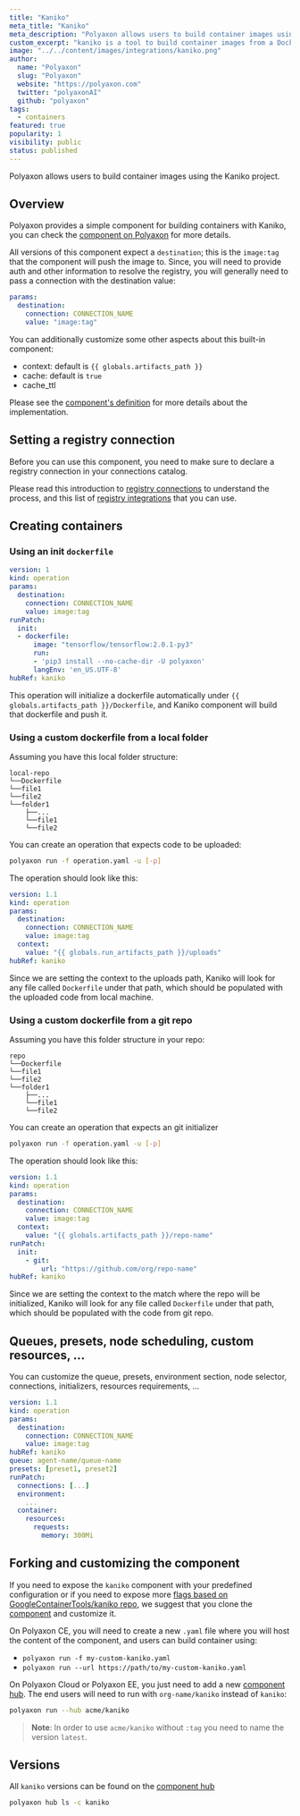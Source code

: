 ```yaml
---
title: "Kaniko"
meta_title: "Kaniko"
meta_description: "Polyaxon allows users to build container images using the Kaniko project."
custom_excerpt: "kaniko is a tool to build container images from a Dockerfile, inside a container or Kubernetes cluster."
image: "../../content/images/integrations/kaniko.png"
author:
  name: "Polyaxon"
  slug: "Polyaxon"
  website: "https://polyaxon.com"
  twitter: "polyaxonAI"
  github: "polyaxon"
tags:
  - containers
featured: true
popularity: 1
visibility: public
status: published
---
```


Polyaxon allows users to build container images using the Kaniko project.

## Overview

Polyaxon provides a simple component for building containers with Kaniko, you can check the [component on Polyaxon](https://cloud.polyaxon.com/ui/polyaxon/hub/kaniko/versions) for more details.

All versions of this component expect a `destination`; this is the `image:tag` that the component will push the image to.
Since, you will need to provide auth and other information to resolve the registry, 
you will generally need to pass a connection with the destination value:

```yaml
params:
  destination:
    connection: CONNECTION_NAME
    value: "image:tag"
```

You can additionally customize some other aspects about this built-in component:
 * context: default is `{{ globals.artifacts_path }}`
 * cache: default is `true`
 * cache_ttl
 
Please see the [component's definition](https://cloud.polyaxon.com/ui/polyaxon/hub/kaniko/versions?version=latest) for more details about the implementation.

## Setting a registry connection

Before you can use this component, you need to make sure to declare a registry connection in your connections catalog.

Please read this introduction to [registry connections](/docs/setup/connections/registry/) to understand the process, and this list of [registry integrations](/integrations/registries/) that you can use.

## Creating containers 

### Using an init `dockerfile`

```yaml
version: 1
kind: operation
params:
  destination:
    connection: CONNECTION_NAME
    value: image:tag
runPatch:
  init:
  - dockerfile:
      image: "tensorflow/tensorflow:2.0.1-py3"
      run:
      - 'pip3 install --no-cache-dir -U polyaxon'
      langEnv: 'en_US.UTF-8'
hubRef: kaniko
```

This operation will initialize a dockerfile automatically under `{{ globals.artifacts_path }}/Dockerfile`, and Kaniko component will build that dockerfile and push it.

### Using a custom dockerfile from a local folder

Assuming you have this local folder structure:

```
local-repo
└──Dockerfile
└──file1
└──file2
└──folder1
    ├──...
    └──file1
    └──file2
```

You can create an operation that expects code to be uploaded:

```bash
polyaxon run -f operation.yaml -u [-p]
```

The operation should look like this:

```yaml
version: 1.1
kind: operation
params:
  destination:
    connection: CONNECTION_NAME
    value: image:tag
  context:
    value: "{{ globals.run_artifacts_path }}/uploads"
hubRef: kaniko
```

Since we are setting the context to the uploads path, Kaniko will look for any file called `Dockerfile` under that path, which should be populated with the uploaded code from local machine.

### Using a custom dockerfile from a git repo

Assuming you have this folder structure in your repo:

```
repo
└──Dockerfile
└──file1
└──file2
└──folder1
    ├──...
    └──file1
    └──file2
```

You can create an operation that expects an git initializer

```bash
polyaxon run -f operation.yaml -u [-p]
```

The operation should look like this:

```yaml
version: 1.1
kind: operation
params:
  destination:
    connection: CONNECTION_NAME
    value: image:tag
  context:
    value: "{{ globals.artifacts_path }}/repo-name"
runPatch:
  init:
    - git:
        url: "https://github.com/org/repo-name"
hubRef: kaniko
```

Since we are setting the context to the match where the repo will be initialized, 
Kaniko will look for any file called `Dockerfile` under that path, which should be populated with the code from git repo.

## Queues, presets, node scheduling, custom resources, ... 

You can customize the queue, presets, environment section, node selector, connections, initializers, resources requirements, ...

```yaml
version: 1.1
kind: operation
params:
  destination:
    connection: CONNECTION_NAME
    value: image:tag
hubRef: kaniko
queue: agent-name/queue-name
presets: [preset1, preset2]
runPatch:
  connections: [...]
  environment:
    ...
  container:
    resources:
      requests:
        memory: 300Mi
``` 

## Forking and customizing the component

If you need to expose the `kaniko` component with your predefined configuration or if you need to expose more [flags based on GoogleContainerTools/kaniko repo](https://github.com/GoogleContainerTools/kaniko),
we suggest that you clone the [component](https://cloud.polyaxon.com/ui/polyaxon/hub/kaniko/versions?version=latest) and customize it.

On Polyaxon CE, you will need to create a new `.yaml` file where you will host the content of the component, and users can build container using:

 * `polyaxon run -f my-custom-kaniko.yaml`
 * `polyaxon run --url https://path/to/my-custom-kaniko.yaml` 

On Polyaxon Cloud or Polyaxon EE, you just need to add a new [component hub](/docs/management/component-hub/).
The end users will need to run with `org-name/kaniko` instead of `kaniko`:

```bash
polyaxon run --hub acme/kaniko
```

> **Note**: In order to use `acme/kaniko` without `:tag` you need to name the version `latest`.

## Versions

All `kaniko` versions can be found on the [component hub](https://cloud.polyaxon.com/ui/polyaxon/hub/kaniko/versions)

```bash
polyaxon hub ls -c kaniko
```
